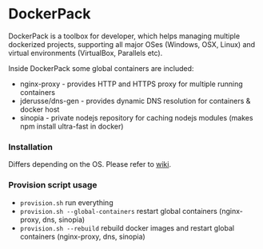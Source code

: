 # DockerPack
DockerPack is a toolbox for developer, which helps managing multiple dockerized projects, supporting all major OSes (Windows, OSX, Linux) and virtual environments (VirtualBox, Parallels etc).

Inside DockerPack some global containers are included:
* nginx-proxy  - provides HTTP and HTTPS proxy for multiple running containers
* jderusse/dns-gen     - provides dynamic DNS resolution for containers & docker host
* sinopia - private nodejs repository for caching nodejs modules (makes npm install ultra-fast in docker)

### Installation

Differs depending on the OS. Please refer to [wiki](https://github.com/DataSyntax/DockerPack/wiki).

### Provision script usage

* `provision.sh`  run everything
* `provision.sh --global-containers` restart global containers (nginx-proxy, dns, sinopia)
* `provision.sh --rebuild` rebuild docker images and restart global containers (nginx-proxy, dns, sinopia)



